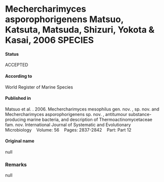 Mechercharimyces asporophorigenens Matsuo, Katsuta, Matsuda, Shizuri, Yokota & Kasai, 2006 SPECIES
=======

#### Status
ACCEPTED

#### According to
World Register of Marine Species

#### Published in
Matsuo et al. . 2006. Mechercharimyces mesophilus gen. nov. , sp. nov. and Mechercharimyces asporophorigenens sp. nov. , antitumour substance-producing marine bacteria, and description of Thermoactinomycetaceae fam. nov. International Journal of Systematic and Evolutionary Microbiology    Volume: 56    Pages: 2837-2842    Part: Part 12

#### Original name
null

### Remarks
null
